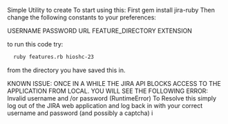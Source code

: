 Simple Utility to create 
To start using this:
First gem install jira-ruby
Then change the following constants to your preferences:

USERNAME
PASSWORD
URL
FEATURE_DIRECTORY
EXTENSION

to run this code try: 

```bash
  ruby features.rb hioshc-23
```
from the directory you have saved this in. 

KNOWN ISSUE: ONCE IN A WHILE THE JIRA API BLOCKS ACCESS TO THE APPLICATION FROM LOCAL. YOU WILL SEE THE FOLLOWING ERROR: Invalid username and /or password (RuntimeError)
To Resolve this simply log out of the JIRA web application and log back in with your correct username and password (and possibly a captcha)
i
